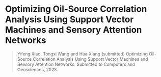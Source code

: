 # Optimizing Oil-Source Correlation Analysis Using Support Vector Machines and Sensory Attention Networks

> Yifeng Xiao, Tongxi Wang and Hua Xiang (submitted) Optimizing Oil-Source Correlation Analysis Using Support Vector Machines and Sensory Attention Networks. 
> Submitted to Computers and Geosciences, 2023.

